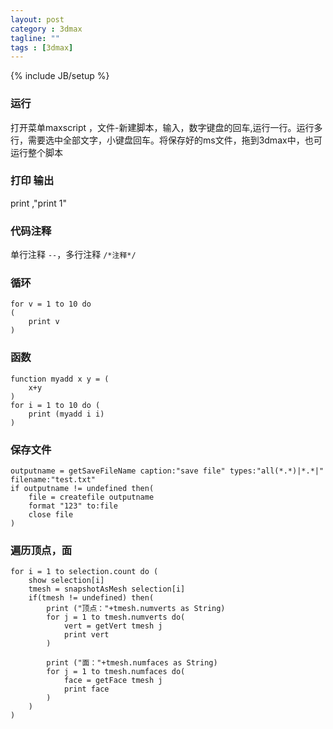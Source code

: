 ```yaml
---
layout: post
category : 3dmax
tagline: ""
tags : [3dmax]
---
```

{% include JB/setup %}

### 运行

打开菜单maxscript ，文件-新建脚本，输入，数字键盘的回车,运行一行。运行多行，需要选中全部文字，小键盘回车。将保存好的ms文件，拖到3dmax中，也可运行整个脚本

### 打印 输出

print ,"print 1"

### 代码注释

单行注释 ```--```，多行注释 ```/*注释*/```

###  循环

	for v = 1 to 10 do
	(
		print v
	)
	
### 函数

	function myadd x y = ( 
		x+y 
	)
	for i = 1 to 10 do (
		print (myadd i i)
	) 
	
### 保存文件

	outputname = getSaveFileName caption:"save file" types:"all(*.*)|*.*|" filename:"test.txt"
	if outputname != undefined then(
		file = createfile outputname
		format "123" to:file
		close file
	)

### 遍历顶点，面

	for i = 1 to selection.count do (
		show selection[i]
		tmesh = snapshotAsMesh selection[i]
		if(tmesh != undefined) then(
			print ("顶点："+tmesh.numverts as String)
			for j = 1 to tmesh.numverts do(
				vert = getVert tmesh j
				print vert
			)
			
			print ("面："+tmesh.numfaces as String)
			for j = 1 to tmesh.numfaces do(
				face = getFace tmesh j
				print face
			)
		)
	)
